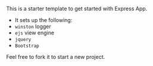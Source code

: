 This is a starter template to get started with Express App. 

- It sets up the following:
- `winston` logger
- `ejs` view engine
- `jquery`
- `Bootstrap`

Feel free to fork it to start a new project. 
